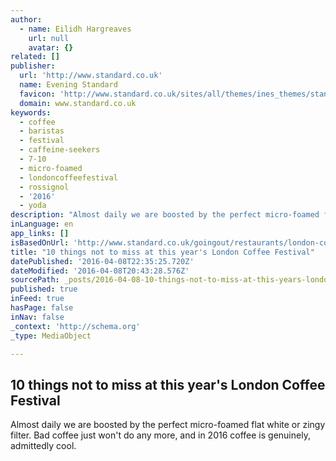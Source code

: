 ```yaml
---
author:
  - name: Eilidh Hargreaves
    url: null
    avatar: {}
related: []
publisher:
  url: 'http://www.standard.co.uk'
  name: Evening Standard
  favicon: 'http://www.standard.co.uk/sites/all/themes/ines_themes/standard_theme/favicon.ico'
  domain: www.standard.co.uk
keywords:
  - coffee
  - baristas
  - festival
  - caffeine-seekers
  - 7-10
  - micro-foamed
  - londoncoffeefestival
  - rossignol
  - '2016'
  - yoda
description: "Almost daily we are boosted by the perfect micro-foamed flat white or zingy filter. Bad coffee just won't do any more, and in 2016 coffee is genuinely, admittedly cool."
inLanguage: en
app_links: []
isBasedOnUrl: 'http://www.standard.co.uk/goingout/restaurants/london-coffee-festival-2016-10-highlights-not-to-miss-a3217811.html'
title: "10 things not to miss at this year's London Coffee Festival"
datePublished: '2016-04-08T22:35:25.720Z'
dateModified: '2016-04-08T20:43:28.576Z'
sourcePath: _posts/2016-04-08-10-things-not-to-miss-at-this-years-london-coffee-festival.md
published: true
inFeed: true
hasPage: false
inNav: false
_context: 'http://schema.org'
_type: MediaObject

---
```

<article style=""><h1>10 things not to miss at this year's London Coffee Festival</h1><p>Almost daily we are boosted by the perfect micro-foamed flat white or zingy filter. Bad coffee just won't do any more, and in 2016 coffee is genuinely, admittedly cool.</p></article>